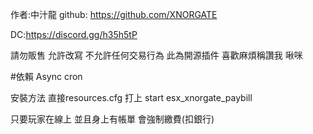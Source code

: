 作者:中汁龍
github:
https://github.com/XNORGATE

DC:https://discord.gg/h35h5tP

請勿販售 允許改寫 不允許任何交易行為
此為開源插件
喜歡麻煩稱讚我 啾咪

#依賴 Async cron

安裝方法 
直接resources.cfg 打上
start esx_xnorgate_paybill

只要玩家在線上 並且身上有帳單 會強制繳費(扣銀行)
